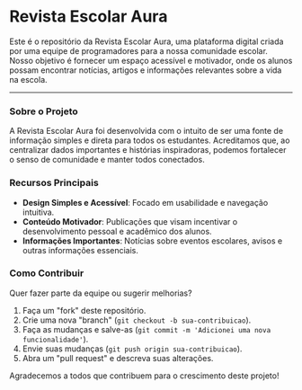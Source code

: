 # Revista Escolar Aura

Este é o repositório da Revista Escolar Aura, uma plataforma digital criada por uma equipe de programadores para a nossa comunidade escolar. Nosso objetivo é fornecer um espaço acessível e motivador, onde os alunos possam encontrar notícias, artigos e informações relevantes sobre a vida na escola.

---

### Sobre o Projeto

A Revista Escolar Aura foi desenvolvida com o intuito de ser uma fonte de informação simples e direta para todos os estudantes. Acreditamos que, ao centralizar dados importantes e histórias inspiradoras, podemos fortalecer o senso de comunidade e manter todos conectados.

### Recursos Principais

* **Design Simples e Acessível**: Focado em usabilidade e navegação intuitiva.
* **Conteúdo Motivador**: Publicações que visam incentivar o desenvolvimento pessoal e acadêmico dos alunos.
* **Informações Importantes**: Notícias sobre eventos escolares, avisos e outras informações essenciais.

### Como Contribuir

Quer fazer parte da equipe ou sugerir melhorias?
1.  Faça um "fork" deste repositório.
2.  Crie uma nova "branch" (`git checkout -b sua-contribuicao`).
3.  Faça as mudanças e salve-as (`git commit -m 'Adicionei uma nova funcionalidade'`).
4.  Envie suas mudanças (`git push origin sua-contribuicao`).
5.  Abra um "pull request" e descreva suas alterações.

Agradecemos a todos que contribuem para o crescimento deste projeto!